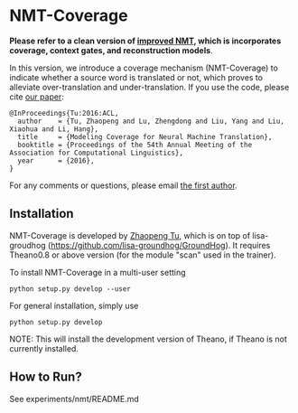 NMT-Coverage
===========================

**Please refer to a clean version of <a href="https://github.com/tuzhaopeng/nmt">improved NMT</a>, which is incorporates coverage, context gates, and reconstruction models**.


In this version, we introduce a coverage mechanism (NMT-Coverage) to indicate whether a source word is translated or not, which proves to alleviate over-translation and under-translation. If you use the code, please cite <a href="http://arxiv.org/abs/1601.04811">our paper</a>:

<pre><code>@InProceedings{Tu:2016:ACL,
  author    = {Tu, Zhaopeng and Lu, Zhengdong and Liu, Yang and Liu, Xiaohua and Li, Hang},
  title     = {Modeling Coverage for Neural Machine Translation},
  booktitle = {Proceedings of the 54th Annual Meeting of the Association for Computational Linguistics},
  year      = {2016},
}
</code></pre>

For any comments or questions, please  email <a href="mailto:tuzhaopeng@gmail.com">the first author</a>.


Installation
------------

NMT-Coverage is developed by <a href="http://www.zptu.net">Zhaopeng Tu</a>, which is on top of lisa-groudhog (https://github.com/lisa-groundhog/GroundHog). It requires Theano0.8 or above version (for the module "scan" used in the trainer).

To install NMT-Coverage in a multi-user setting

``python setup.py develop --user``

For general installation, simply use

``python setup.py develop``

NOTE: This will install the development version of Theano, if Theano is not currently installed.


How to Run?
--------------------------

See experiments/nmt/README.md

